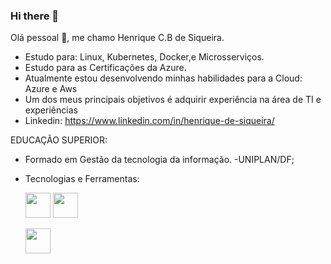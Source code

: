 ### Hi there 👋

Olá pessoal 👋, me chamo Henrique C.B de Siqueira.

- Estudo para: Linux, Kubernetes, Docker,e  Microsserviços.
- Estudo para as Certificações da Azure.
- Atualmente estou desenvolvendo minhas habilidades para a Cloud: Azure e Aws
- Um dos meus principais objetivos é adquirir experiência na área de TI e experiências
- Linkedin: https://www.linkedin.com/in/henrique-de-siqueira/

EDUCAÇÃO SUPERIOR: 
- Formado em Gestão da tecnologia da informação. -UNIPLAN/DF;

- Tecnologias e Ferramentas:

    <img src="https://cdn.jsdelivr.net/gh/devicons/devicon/icons/java/java-original.svg" width="40" height="40"/> <img src="https://cdn.jsdelivr.net/gh/devicons/devicon/icons/linux/linux-original.svg" width="40" height="40"/>
           
     <img src="https://cdn.jsdelivr.net/gh/devicons/devicon/icons/apache/apache-original.svg" width="40" height="40"/>
          
  
           
          
          
